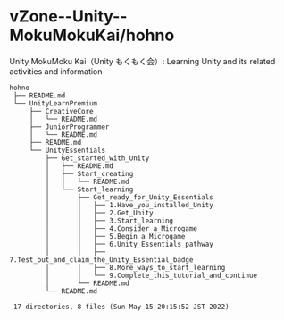 # vZone--Unity--MokuMokuKai/hohno

Unity MokuMoku Kai（Unity もくもく会）: Learning Unity and its related activities and information

    hohno
     ├── README.md
     └── UnityLearnPremium
         ├── CreativeCore
         │   └── README.md
         ├── JuniorProgrammer
         │   └── README.md
         ├── README.md
         └── UnityEssentials
             ├── Get_started_with_Unity
             │   ├── README.md
             │   ├── Start_creating
             │   │   └── README.md
             │   └── Start_learning
             │       ├── Get_ready_for_Unity_Essentials
             │       │   ├── 1.Have_you_installed_Unity
             │       │   ├── 2.Get_Unity
             │       │   ├── 3.Start_learning
             │       │   ├── 4.Consider_a_Microgame
             │       │   ├── 5.Begin_a_Microgame
             │       │   ├── 6.Unity_Essentials_pathway
             │       │   ├── 7.Test_out_and_claim_the_Unity_Essential_badge
             │       │   ├── 8.More_ways_to_start_learning
             │       │   └── 9.Complete_this_tutorial_and_continue
             │       └── README.md
             └── README.md
     
     17 directories, 8 files (Sun May 15 20:15:52 JST 2022)

